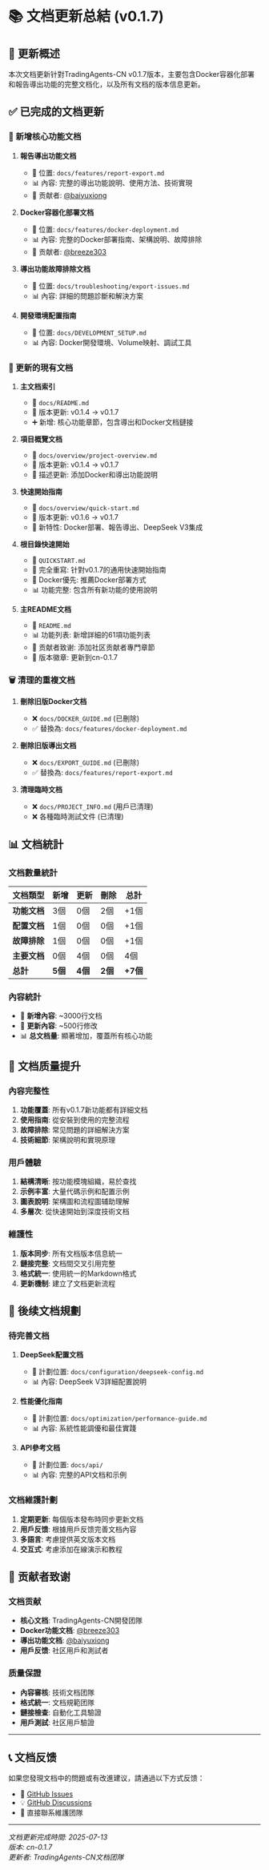 # 📚 文档更新总結 (v0.1.7)

## 🎯 更新概述

本次文档更新针對TradingAgents-CN v0.1.7版本，主要包含Docker容器化部署和報告導出功能的完整文档化，以及所有文档的版本信息更新。

## ✅ 已完成的文档更新

### 📄 新增核心功能文档

1. **報告導出功能文档**
   - 📁 位置: `docs/features/report-export.md`
   - 📊 內容: 完整的導出功能說明、使用方法、技術實現
   - 🙏 贡献者: [@baiyuxiong](https://github.com/baiyuxiong)

2. **Docker容器化部署文档**
   - 📁 位置: `docs/features/docker-deployment.md`
   - 📊 內容: 完整的Docker部署指南、架構說明、故障排除
   - 🙏 贡献者: [@breeze303](https://github.com/breeze303)

3. **導出功能故障排除文档**
   - 📁 位置: `docs/troubleshooting/export-issues.md`
   - 📊 內容: 詳細的問題診斷和解決方案

4. **開發環境配置指南**
   - 📁 位置: `docs/DEVELOPMENT_SETUP.md`
   - 📊 內容: Docker開發環境、Volume映射、調試工具

### 🔄 更新的現有文档

1. **主文档索引**
   - 📁 `docs/README.md`
   - 🔄 版本更新: v0.1.4 → v0.1.7
   - ➕ 新增: 核心功能章節，包含導出和Docker文档鏈接

2. **項目概覽文档**
   - 📁 `docs/overview/project-overview.md`
   - 🔄 版本更新: v0.1.4 → v0.1.7
   - 📝 描述更新: 添加Docker和導出功能說明

3. **快速開始指南**
   - 📁 `docs/overview/quick-start.md`
   - 🔄 版本更新: v0.1.6 → v0.1.7
   - 🎯 新特性: Docker部署、報告導出、DeepSeek V3集成

4. **根目錄快速開始**
   - 📁 `QUICKSTART.md`
   - 🔄 完全重寫: 针對v0.1.7的通用快速開始指南
   - 🐳 Docker優先: 推薦Docker部署方式
   - 📊 功能完整: 包含所有新功能的使用說明

5. **主README文档**
   - 📁 `README.md`
   - 📊 功能列表: 新增詳細的61項功能列表
   - 🙏 贡献者致谢: 添加社区贡献者專門章節
   - 🔄 版本徽章: 更新到cn-0.1.7

### 🗑️ 清理的重複文档

1. **刪除旧版Docker文档**
   - ❌ `docs/DOCKER_GUIDE.md` (已刪除)
   - ✅ 替換為: `docs/features/docker-deployment.md`

2. **刪除旧版導出文档**
   - ❌ `docs/EXPORT_GUIDE.md` (已刪除)
   - ✅ 替換為: `docs/features/report-export.md`

3. **清理臨時文档**
   - ❌ `docs/PROJECT_INFO.md` (用戶已清理)
   - ❌ 各種臨時測試文件 (已清理)

## 📊 文档統計

### 文档數量統計

| 文档類型 | 新增 | 更新 | 刪除 | 总計 |
|---------|------|------|------|------|
| **功能文档** | 3個 | 0個 | 2個 | +1個 |
| **配置文档** | 1個 | 0個 | 0個 | +1個 |
| **故障排除** | 1個 | 0個 | 0個 | +1個 |
| **主要文档** | 0個 | 4個 | 0個 | 4個 |
| **总計** | **5個** | **4個** | **2個** | **+7個** |

### 內容統計

- 📝 **新增內容**: ~3000行文档
- 🔄 **更新內容**: ~500行修改
- 📊 **总文档量**: 顯著增加，覆蓋所有核心功能

## 🎯 文档质量提升

### 內容完整性

1. **功能覆蓋**: 所有v0.1.7新功能都有詳細文档
2. **使用指南**: 從安裝到使用的完整流程
3. **故障排除**: 常见問題的詳細解決方案
4. **技術細節**: 架構說明和實現原理

### 用戶體驗

1. **結構清晰**: 按功能模塊組織，易於查找
2. **示例丰富**: 大量代碼示例和配置示例
3. **圖表說明**: 架構圖和流程圖辅助理解
4. **多層次**: 從快速開始到深度技術文档

### 維護性

1. **版本同步**: 所有文档版本信息統一
2. **鏈接完整**: 文档間交叉引用完整
3. **格式統一**: 使用統一的Markdown格式
4. **更新機制**: 建立了文档更新流程

## 🔮 後续文档規劃

### 待完善文档

1. **DeepSeek配置文档**
   - 📁 計劃位置: `docs/configuration/deepseek-config.md`
   - 📊 內容: DeepSeek V3詳細配置說明

2. **性能優化指南**
   - 📁 計劃位置: `docs/optimization/performance-guide.md`
   - 📊 內容: 系統性能調優和最佳實踐

3. **API參考文档**
   - 📁 計劃位置: `docs/api/`
   - 📊 內容: 完整的API文档和示例

### 文档維護計劃

1. **定期更新**: 每個版本發布時同步更新文档
2. **用戶反馈**: 根據用戶反馈完善文档內容
3. **多語言**: 考慮提供英文版本文档
4. **交互式**: 考慮添加在線演示和教程

## 🙏 贡献者致谢

### 文档贡献

- **核心文档**: TradingAgents-CN開發团隊
- **Docker功能文档**: [@breeze303](https://github.com/breeze303)
- **導出功能文档**: [@baiyuxiong](https://github.com/baiyuxiong)
- **用戶反馈**: 社区用戶和測試者

### 质量保證

- **內容審核**: 技術文档团隊
- **格式統一**: 文档規範团隊
- **鏈接檢查**: 自動化工具驗證
- **用戶測試**: 社区用戶驗證

---

## 📞 文档反馈

如果您發現文档中的問題或有改進建议，請通過以下方式反馈：

- 🐛 [GitHub Issues](https://github.com/hsliuping/TradingAgents-CN/issues)
- 💡 [GitHub Discussions](https://github.com/hsliuping/TradingAgents-CN/discussions)
- 📧 直接聯系維護团隊

---

*文档更新完成時間: 2025-07-13*  
*版本: cn-0.1.7*  
*更新者: TradingAgents-CN文档团隊*
